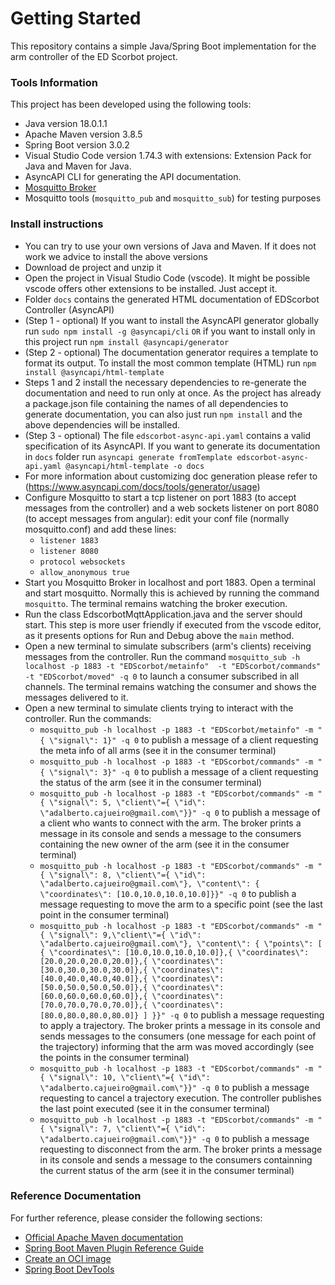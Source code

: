 # Getting Started

This repository contains a simple Java/Spring Boot implementation for the arm controller of the ED Scorbot project.  

### Tools Information
This project has been developed using the following tools:
* Java version 18.0.1.1
* Apache Maven version 3.8.5
* Spring Boot version 3.0.2
* Visual Studio Code version 1.74.3 with extensions: Extension Pack for Java and Maven for Java. 
* AsyncAPI CLI for generating the API documentation.  
* [Mosquitto Broker](https://mosquitto.org/)
* Mosquitto tools (`mosquitto_pub` and `mosquitto_sub`) for testing purposes

### Install instructions
* You can try to use your own versions of Java and Maven. If it does not work we advice to install the above versions
* Download de project and unzip it
* Open the project in Visual Studio Code (vscode). It might be possible vscode offers other extensions to be installed. Just accept it.
* Folder `docs` contains the generated HTML documentation of EDScorbot Controller (AsyncAPI)
* (Step 1 - optional) If you want to install the AsyncAPI generator globally run `sudo npm install -g @asyncapi/cli`  `OR` if you want to install only in this project run `npm install @asyncapi/generator`
* (Step 2 - optional) The documentation generator requires a template to format its output. To install the most common template (HTML) run `npm install @asyncapi/html-template`
* Steps 1 and 2 install the necessary dependencies to re-generate the documentation and need to run only at once. As the project has already a package.json file containing the names of all dependencies to generate documentation, you can also just run `npm install` and the above dependencies will be installed.
* (Step 3 - optional) The file `edscorbot-async-api.yaml` contains a valid specification of its AsyncAPI. If you want to generate its documentation in `docs` folder run `asyncapi generate fromTemplate edscorbot-async-api.yaml @asyncapi/html-template -o docs`  
* For more information about customizing doc generation please refer to (https://www.asyncapi.com/docs/tools/generator/usage)
* Configure Mosquitto to start a tcp listener on port 1883 (to accept messages from the controller) and a web sockets listener on port 8080 (to accept messages from angular): edit your conf file (normally mosquitto.conf) and add these lines:
  - `listener 1883`
  - `listener 8080`
  - `protocol websockets`
  - `allow_anonymous true`
* Start you Mosquitto Broker in localhost and port 1883. Open a terminal and start mosquitto. Normally this is achieved by running the command `mosquitto`. The terminal remains watching the broker execution. 
* Run the class EdscorbotMqttApplication.java and the server should start. This step is more user friendly if executed from the vscode editor, as it presents options for Run and Debug above the `main` method.
* Open a new terminal to simulate subscribers (arm's clients) receiving messages from the controller. Run the command `mosquitto_sub -h localhost -p 1883 -t "EDScorbot/metainfo"  -t "EDScorbot/commands" -t "EDScorbot/moved" -q 0` to launch a consumer subscribed in all channels. The terminal remains watching the consumer and shows the messages delivered to it. 
* Open a new terminal to simulate clients trying to interact with the controller. Run the commands:
  - `mosquitto_pub -h localhost -p 1883 -t "EDScorbot/metainfo" -m "{ \"signal\": 1}" -q 0` to publish a message of a client requesting the meta info of all arms (see it in the consumer terminal)
  - `mosquitto_pub -h localhost -p 1883 -t "EDScorbot/commands" -m "{ \"signal\": 3}" -q 0` to publish a message of a client requesting the status of the arm (see it in the consumer terminal)
  - `mosquitto_pub -h localhost -p 1883 -t "EDScorbot/commands" -m "{ \"signal\": 5, \"client\"={ \"id\": \"adalberto.cajueiro@gmail.com\"}}" -q 0` to publish a message of a client who wants to connect with the arm. The broker prints a message in its console and sends a message to the consumers containing the new owner of the arm (see it in the consumer terminal)
  - `mosquitto_pub -h localhost -p 1883 -t "EDScorbot/commands" -m "{ \"signal\": 8, \"client\"={ \"id\": \"adalberto.cajueiro@gmail.com\"}, \"content\": { \"coordinates\": [10.0,10.0,10.0,10.0]}}" -q 0` to publish a message requesting to move the arm to a specific point (see the last point in the consumer terminal)
  - `mosquitto_pub -h localhost -p 1883 -t "EDScorbot/commands" -m "{ \"signal\": 9,\"client\"={ \"id\": \"adalberto.cajueiro@gmail.com\"}, \"content\": { \"points\": [ { \"coordinates\": [10.0,10.0,10.0,10.0]},{ \"coordinates\": [20.0,20.0,20.0,20.0]},{ \"coordinates\": [30.0,30.0,30.0,30.0]},{ \"coordinates\": [40.0,40.0,40.0,40.0]},{ \"coordinates\": [50.0,50.0,50.0,50.0]},{ \"coordinates\": [60.0,60.0,60.0,60.0]},{ \"coordinates\": [70.0,70.0,70.0,70.0]},{ \"coordinates\": [80.0,80.0,80.0,80.0]} ] }}" -q 0` to publish a message requesting to apply a trajectory. The broker prints a message in its console and sends messages to the consumers (one message for each point of the trajectory) informing that the arm was moved accordingly (see the points in the consumer terminal)
  - `mosquitto_pub -h localhost -p 1883 -t "EDScorbot/commands" -m "{ \"signal\": 10, \"client\"={ \"id\": \"adalberto.cajueiro@gmail.com\"}}" -q 0` to publish a message requesting to cancel a trajectory execution. The controller publishes the last point executed (see it in the consumer terminal)
  - `mosquitto_pub -h localhost -p 1883 -t "EDScorbot/commands" -m "{ \"signal\": 7, \"client\"={ \"id\": \"adalberto.cajueiro@gmail.com\"}}" -q 0` to publish a message requesting to disconnect from the arm. The broker prints a message in its console and sends a message to the consumers containning the current status of the arm (see it in the consumer terminal)

### Reference Documentation
For further reference, please consider the following sections:

* [Official Apache Maven documentation](https://maven.apache.org/guides/index.html)
* [Spring Boot Maven Plugin Reference Guide](https://docs.spring.io/spring-boot/docs/3.0.2/maven-plugin/reference/html/)
* [Create an OCI image](https://docs.spring.io/spring-boot/docs/3.0.2/maven-plugin/reference/html/#build-image)
* [Spring Boot DevTools](https://docs.spring.io/spring-boot/docs/3.0.2/reference/htmlsingle/#using.devtools)

